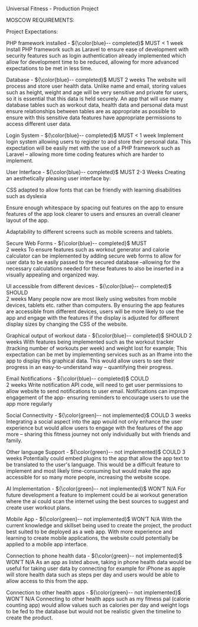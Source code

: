 Universal Fitness - Production Project


MOSCOW REQUIREMENTS:

Project Expectations: 
 

PHP framework installed - ${\color{blue}-- completed}$
MUST 
< 1 week 
Install PHP framework such as Laravel to ensure ease of development with security features such as login authentication already implemented which allow for development time to be reduced, allowing for more advanced expectations to be met in less time. 


Database - ${\color{blue}-- completed}$
MUST 
2 weeks 
The website will process and store user health data. Unlike name and email, storing values such as height, weight and age will be very sensitive and private for users, so it is essential that this data is held securely. An app that will use many database tables such as workout data, health data and personal data must ensure relationships between tables are as appropriate as possible to ensure with this sensitive data features have appropriate permissions to access different user data. 




Login System - ${\color{blue}-- completed}$
MUST 
< 1 week 
Implement login system allowing users to register to and store their personal data. This expectation will be easily met with the use of a PHP framework such as Laravel – allowing more time coding features which are harder to implement. 


User Interface - ${\color{blue}-- completed}$
MUST 
2-3 Weeks 
Creating an aesthetically pleasing user interface by: 
 
CSS adapted to allow fonts that can be friendly with learning disabilities such as dyslexia 
 
Ensure enough whitespace by spacing out features on the app to ensure features of the app look clearer to users and ensures an overall cleaner layout of the app. 
 
Adaptability to different screens such as mobile screens and tablets. 
 

Secure Web Forms - ${\color{blue}-- completed}$
MUST  
2 weeks 
To ensure features such as workout generator and calorie calculator can be implemented by adding secure web forms to allow for user data to be easily passed to the secured database –allowing for the necessary calculations needed for these features to also be inserted in a visually appealing and organized way. 


UI accessible from different devices - ${\color{blue}-- completed}$
SHOULD  
2 weeks 
Many people now are most likely using websites from mobile devices, tablets etc. rather than computers. By ensuring the app features are accessible from different devices, users will be more likely to use the app and engage with the features if the display is adjusted for different display sizes by changing the CSS of the website. 
 
 
Graphical output of workout data - ${\color{blue}-- completed}$
SHOULD 
2 weeks 
With features being implemented such as the workout tracker (tracking number of workouts per week) and weight lost for example; This expectation can be met by implementing services such as an Iframe into the app to display this graphical data. This would allow users to see their progress in an easy-to-understand way – quantifying their progress. 


Email Notifications - ${\color{blue}-- completed}$
COULD  
2 weeks 
Write notification API code, will need to get user permissions to allow website to send notifications to user email. Notifications can improve engagement of the app- ensuring reminders to encourage users to use the app more regularly 



Social Connectivity - ${\color{green}-- not implemented}$
COULD 
3 weeks 
Integrating a social aspect into the app would not only enhance the user experience but would allow users to engage with the features of the app more – sharing this fitness journey not only individually but with friends and family.   


Other language Support - ${\color{green}-- not implemented}$
COULD 
3 weeks 
Potentially could embed plugins to the app that allow the app text to be translated to the user's language. This would be a difficult feature to implement and most likely time-consuming but would make the app accessible for so many more people, increasing the website scope. 



AI Implementation - ${\color{green}-- not implemented}$
WON’T 
N/A 
For future development a feature to implement could be ai workout generation where the ai could scan the internet using the best sources to suggest and create user workout plans. 



Mobile App - ${\color{green}-- not implemented}$
WON’T 
N/A 
With the current knowledge and skillset being used to create the project, the product best suited to be deployed as a web app. With more experience and learning to create mobile applications, the website could potentially be applied to a mobile app interface. 


Connection to phone health data - ${\color{green}-- not implemented}$
WON’T 
N/A 
As an app as listed above, taking in phone health data would be useful for taking user data by connecting for example for iPhone as apple will store health data such as steps per day and users would be able to allow access to this from the app.  


Connection to other health apps - ${\color{green}-- not implemented}$
WON’T 
N/A 
Connecting to other health apps such as my fitness pal (calorie counting app) would allow values such as calories per day and weight logs to be fed to the database but would not be realistic given the timeline to create the product. 
